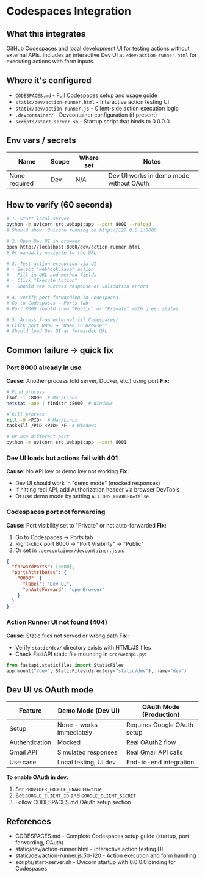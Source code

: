 # Codespaces Integration

## What this integrates

GitHub Codespaces and local development UI for testing actions without external APIs. Includes an interactive Dev UI at `/dev/action-runner.html` for executing actions with form inputs.

## Where it's configured

- `CODESPACES.md` - Full Codespaces setup and usage guide
- `static/dev/action-runner.html` - Interactive action testing UI
- `static/dev/action-runner.js` - Client-side action execution logic
- `.devcontainer/` - Devcontainer configuration (if present)
- `scripts/start-server.sh` - Startup script that binds to 0.0.0.0

## Env vars / secrets

| Name | Scope | Where set | Notes |
|------|-------|-----------|-------|
| None required | Dev | N/A | Dev UI works in demo mode without OAuth |

## How to verify (60 seconds)

```bash
# 1. Start local server
python -m uvicorn src.webapi:app --port 8000 --reload
# Should show: Uvicorn running on http://127.0.0.1:8000

# 2. Open Dev UI in browser
open http://localhost:8000/dev/action-runner.html
# Or manually navigate to the URL

# 3. Test action execution via UI
# - Select "webhook.save" action
# - Fill in URL and method fields
# - Click "Execute Action"
# - Should see success response or validation errors

# 4. Verify port forwarding in Codespaces
# Go to Codespaces → Ports tab
# Port 8000 should show "Public" or "Private" with green status

# 5. Access from external (if Codespaces)
# Click port 8000 → "Open in Browser"
# Should load Dev UI at forwarded URL
```

## Common failure → quick fix

### Port 8000 already in use
**Cause:** Another process (old server, Docker, etc.) using port
**Fix:**
```bash
# Find process
lsof -i :8000  # Mac/Linux
netstat -ano | findstr :8000  # Windows

# Kill process
kill -9 <PID>  # Mac/Linux
taskkill /PID <PID> /F  # Windows

# Or use different port
python -m uvicorn src.webapi:app --port 8001
```

### Dev UI loads but actions fail with 401
**Cause:** No API key or demo key not working
**Fix:**
- Dev UI should work in "demo mode" (mocked responses)
- If hitting real API, add Authorization header via browser DevTools
- Or use demo mode by setting `ACTIONS_ENABLED=false`

### Codespaces port not forwarding
**Cause:** Port visibility set to "Private" or not auto-forwarded
**Fix:**
1. Go to Codespaces → Ports tab
2. Right-click port 8000 → "Port Visibility" → "Public"
3. Or set in `.devcontainer/devcontainer.json`:
```json
{
  "forwardPorts": [8000],
  "portsAttributes": {
    "8000": {
      "label": "Dev UI",
      "onAutoForward": "openBrowser"
    }
  }
}
```

### Action Runner UI not found (404)
**Cause:** Static files not served or wrong path
**Fix:**
- Verify `static/dev/` directory exists with HTML/JS files
- Check FastAPI static file mounting in `src/webapi.py`:
```python
from fastapi.staticfiles import StaticFiles
app.mount("/dev", StaticFiles(directory="static/dev"), name="dev")
```

## Dev UI vs OAuth mode

| Feature | Demo Mode (Dev UI) | OAuth Mode (Production) |
|---------|-------------------|-------------------------|
| Setup | None - works immediately | Requires Google OAuth setup |
| Authentication | Mocked | Real OAuth2 flow |
| Gmail API | Simulated responses | Real Gmail API calls |
| Use case | Local testing, UI dev | End-to-end integration |

**To enable OAuth in dev:**
1. Set `PROVIDER_GOOGLE_ENABLED=true`
2. Set `GOOGLE_CLIENT_ID` and `GOOGLE_CLIENT_SECRET`
3. Follow CODESPACES.md OAuth setup section

## References

- CODESPACES.md - Complete Codespaces setup guide (startup, port forwarding, OAuth)
- static/dev/action-runner.html - Interactive action testing UI
- static/dev/action-runner.js:50-120 - Action execution and form handling
- scripts/start-server.sh - Uvicorn startup with 0.0.0.0 binding for Codespaces

